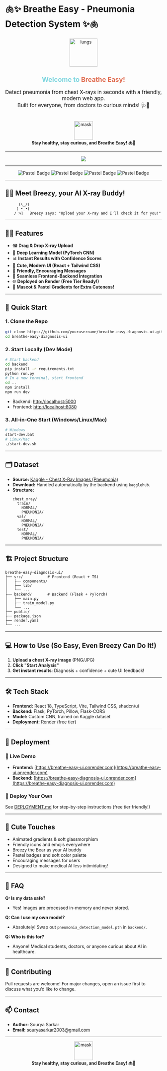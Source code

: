 # 🫁✨ Breathe Easy - Pneumonia Detection System ✨🫁

<div align="center">
  <img src="https://em-content.zobj.net/source/microsoft-teams/363/lungs_1fac8.png" width="90" alt="lungs"/>
  <h2 style="color:#7ed6df;">Welcome to <span style="color:#e17055;">Breathe Easy!</span></h2>
  <p style="font-size:1.2em;">Detect pneumonia from chest X-rays in seconds with a friendly, modern web app.<br/>Built for everyone, from doctors to curious minds! 🩺💖</p>
  <br/>
  <img src="https://em-content.zobj.net/source/microsoft-teams/363/face-with-medical-mask_1f637.png" width="60" alt="mask"/>
  <br/>
  <b>Stay healthy, stay curious, and Breathe Easy! 🫁💙</b>
</div>

---

<p align="center">
  <img src="https://readme-typing-svg.demolab.com?font=Fira+Code&pause=1000&color=7ED6DF&center=true&vCenter=true&width=435&lines=AI-powered+X-ray+analysis+with+cuteness!;Fast%2C+friendly%2C+and+fun+to+use!"/>
</p>

---

<div align="center">

![Pastel Badge](https://img.shields.io/badge/Frontend-React%20%2B%20Vite-7ed6df?style=for-the-badge&logo=react)
![Pastel Badge](https://img.shields.io/badge/Backend-Flask%20%2B%20PyTorch-e17055?style=for-the-badge&logo=flask)
![Pastel Badge](https://img.shields.io/badge/Deployed%20on-Render-00b894?style=for-the-badge&logo=render)
![Pastel Badge](https://img.shields.io/badge/Cute%20Factor-100%25-ffb6b6?style=for-the-badge)

</div>

---

## 🐻‍❄️ Meet Breezy, your AI X-ray Buddy!

```
      (\_/)   
     ( •_•)   
    / >🍪   Breezy says: "Upload your X-ray and I'll check it for you!"
```

---

## 🌟✨ Features

- 🖼️ **Drag & Drop X-ray Upload**
- 🤖 **Deep Learning Model (PyTorch CNN)**
- 📊 **Instant Results with Confidence Scores**
- 🎨 **Cute, Modern UI (React + Tailwind CSS)**
- 💬 **Friendly, Encouraging Messages**
- 🔗 **Seamless Frontend-Backend Integration**
- 🌐 **Deployed on Render (Free Tier Ready!)**
- 🧸 **Mascot & Pastel Gradients for Extra Cuteness!**

---

## 🚀 Quick Start

### 1. **Clone the Repo**
```bash
git clone https://github.com/yourusername/breathe-easy-diagnosis-ui.git
cd breathe-easy-diagnosis-ui
```

### 2. **Start Locally (Dev Mode)**
```bash
# Start backend
cd backend
pip install -r requirements.txt
python run.py
# In a new terminal, start frontend
cd ..
npm install
npm run dev
```
- Backend: [http://localhost:5000](http://localhost:5000)
- Frontend: [http://localhost:8080](http://localhost:8080)

### 3. **All-in-One Start (Windows/Linux/Mac)**
```bash
# Windows
start-dev.bat
# Linux/Mac
./start-dev.sh
```

---

## 🗂️ Dataset

- **Source:** [Kaggle - Chest X-Ray Images (Pneumonia)](https://www.kaggle.com/datasets/paultimothymooney/chest-xray-pneumonia)
- **Download:** Handled automatically by the backend using `kagglehub`.
- **Structure:**
  ```
  chest_xray/
    train/
      NORMAL/
      PNEUMONIA/
    val/
      NORMAL/
      PNEUMONIA/
    test/
      NORMAL/
      PNEUMONIA/
  ```

---

## 🏗️ Project Structure

```
breathe-easy-diagnosis-ui/
├── src/           # Frontend (React + TS)
│   ├── components/
│   ├── lib/
│   └── ...
├── backend/       # Backend (Flask + PyTorch)
│   ├── main.py
│   ├── train_model.py
│   └── ...
├── public/
├── package.json
├── render.yaml
└── ...
```

---

## 💻 How to Use (So Easy, Even Breezy Can Do It!)

1. **Upload a chest X-ray image** (PNG/JPG)
2. **Click "Start Analysis"**
3. **Get instant results**: Diagnosis + confidence + cute UI feedback!

---

## 🛠️ Tech Stack

- **Frontend:** React 18, TypeScript, Vite, Tailwind CSS, shadcn/ui
- **Backend:** Flask, PyTorch, Pillow, Flask-CORS
- **Model:** Custom CNN, trained on Kaggle dataset
- **Deployment:** Render (free tier)

---

## 🌈 Deployment

### 🚦 **Live Demo**
- **Frontend:** [https://breathe-easy-ui.onrender.com](https://breathe-easy-ui.onrender.com)
- **Backend:** [https://breathe-easy-diagnosis-ui.onrender.com](https://breathe-easy-diagnosis-ui.onrender.com)

### 📝 **Deploy Your Own**
See [DEPLOYMENT.md](./DEPLOYMENT.md) for step-by-step instructions (free tier friendly!)

---

## 🧸 Cute Touches

- Animated gradients & soft glassmorphism
- Friendly icons and emojis everywhere
- Breezy the Bear as your AI buddy
- Pastel badges and soft color palette
- Encouraging messages for users
- Designed to make medical AI less intimidating!

---

## 🙋 FAQ

**Q: Is my data safe?**
- Yes! Images are processed in-memory and never stored.

**Q: Can I use my own model?**
- Absolutely! Swap out `pneumonia_detection_model.pth` in `backend/`.

**Q: Who is this for?**
- Anyone! Medical students, doctors, or anyone curious about AI in healthcare.

---

## 🦄 Contributing

Pull requests are welcome! For major changes, open an issue first to discuss what you’d like to change.

---

## 📫 Contact

- **Author:** Sourya Sarkar
- **Email:** souryasarkar2003@gmail.com

---

<div align="center">
  <img src="https://em-content.zobj.net/source/microsoft-teams/363/face-with-medical-mask_1f637.png" width="60" alt="mask"/>
  <br/>
  <b>Stay healthy, stay curious, and Breathe Easy! 🫁💙</b>
</div>

